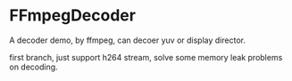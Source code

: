 # FFmpegDecoder
A decoder demo, by ffmpeg, can decoer yuv or display director.

first branch, just support h264 stream, solve some memory leak problems on decoding.
